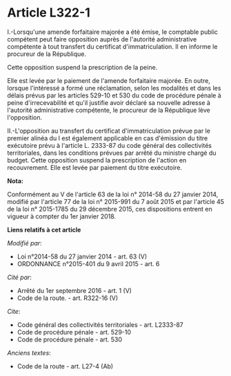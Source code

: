 # Article L322-1

I.-Lorsqu'une amende forfaitaire majorée a été émise, le comptable public compétent peut faire opposition auprès de
l'autorité administrative compétente à tout transfert du certificat d'immatriculation. Il en informe le procureur de la
République. 

Cette opposition suspend la prescription de la peine. 

Elle est levée par le paiement de l'amende forfaitaire majorée. En outre, lorsque l'intéressé a formé une réclamation, selon
les modalités et dans les délais prévus par les articles 529-10 et 530 du code de procédure pénale à peine d'irrecevabilité
et qu'il justifie avoir déclaré sa nouvelle adresse à l'autorité administrative compétente, le procureur de la République
lève l'opposition. 

II.-L'opposition au transfert du certificat d'immatriculation prévue par le premier alinéa du I est également applicable en
cas d'émission du titre exécutoire prévu à l'article L. 2333-87 du code général des collectivités territoriales, dans les
conditions prévues par arrêté du ministre chargé du budget. Cette opposition suspend la prescription de l'action en
recouvrement. Elle est levée par paiement du titre exécutoire.

**Nota:**

Conformément au V de l'article 63 de la loi n° 2014-58 du 27 janvier 2014, modifié par l'article 77 de la loi n° 2015-991 du
7 août 2015 et par l'article 45 de la loi n° 2015-1785 du 29 décembre 2015, ces dispositions entrent en vigueur à compter du
1er janvier 2018.

**Liens relatifs à cet article**

_Modifié par_:

  - Loi n°2014-58 du 27 janvier 2014 - art. 63 (V)
  - ORDONNANCE n°2015-401 du 9 avril 2015 - art. 6

_Cité par_:

  - Arrêté du 1er septembre 2016 - art. 1 (V)
  - Code de la route. - art. R322-16 (V)

_Cite_:

  - Code général des collectivités territoriales - art. L2333-87
  - Code de procédure pénale - art. 529-10
  - Code de procédure pénale - art. 530

_Anciens textes_:

  - Code de la route - art. L27-4 (Ab)
